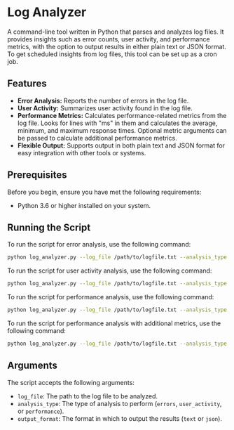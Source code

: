# Log Analyzer

A command-line tool written in Python that parses and analyzes log files. It provides insights such as error counts, user activity, and performance metrics, with the option to output results in either plain text or JSON format. To get scheduled insights from log files, this tool can be set up as a cron job.

## Features

- **Error Analysis:** Reports the number of errors in the log file.
- **User Activity:** Summarizes user activity found in the log file.
- **Performance Metrics:** Calculates performance-related metrics from the log file. Looks for lines with "ms" in them and calculates the average, minimum, and maximum response times. Optional metric arguments can be passed to calculate additional performance metrics.
- **Flexible Output:** Supports output in both plain text and JSON format for easy integration with other tools or systems.

## Prerequisites

Before you begin, ensure you have met the following requirements:
- Python 3.6 or higher installed on your system.

## Running the Script

To run the script for error analysis, use the following command:

```bash
python log_analyzer.py --log_file /path/to/logfile.txt --analysis_type errors --output_format text

```

To run the script for user activity analysis, use the following command:

```bash
python log_analyzer.py --log_file /path/to/logfile.txt --analysis_type user_activity --output_format text

```

To run the script for performance analysis, use the following command:

```bash
python log_analyzer.py --log_file /path/to/logfile.txt --analysis_type performance --output_format text

```

To run the script for performance analysis with additional metrics, use the following command:

```bash
python log_analyzer.py --log_file /path/to/logfile.txt --analysis_type performance --output_format text --metric metric1

```

## Arguments

The script accepts the following arguments:

- `log_file`: The path to the log file to be analyzed.
- `analysis_type`: The type of analysis to perform (`errors`, `user_activity`, or `performance`).
- `output_format`: The format in which to output the results (`text` or `json`).
